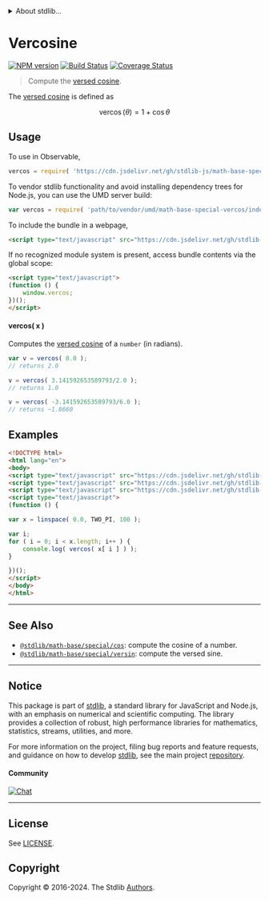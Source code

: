 <!--

@license Apache-2.0

Copyright (c) 2018 The Stdlib Authors.

Licensed under the Apache License, Version 2.0 (the "License");
you may not use this file except in compliance with the License.
You may obtain a copy of the License at

   http://www.apache.org/licenses/LICENSE-2.0

Unless required by applicable law or agreed to in writing, software
distributed under the License is distributed on an "AS IS" BASIS,
WITHOUT WARRANTIES OR CONDITIONS OF ANY KIND, either express or implied.
See the License for the specific language governing permissions and
limitations under the License.

-->


<details>
  <summary>
    About stdlib...
  </summary>
  <p>We believe in a future in which the web is a preferred environment for numerical computation. To help realize this future, we've built stdlib. stdlib is a standard library, with an emphasis on numerical and scientific computation, written in JavaScript (and C) for execution in browsers and in Node.js.</p>
  <p>The library is fully decomposable, being architected in such a way that you can swap out and mix and match APIs and functionality to cater to your exact preferences and use cases.</p>
  <p>When you use stdlib, you can be absolutely certain that you are using the most thorough, rigorous, well-written, studied, documented, tested, measured, and high-quality code out there.</p>
  <p>To join us in bringing numerical computing to the web, get started by checking us out on <a href="https://github.com/stdlib-js/stdlib">GitHub</a>, and please consider <a href="https://opencollective.com/stdlib">financially supporting stdlib</a>. We greatly appreciate your continued support!</p>
</details>

# Vercosine

[![NPM version][npm-image]][npm-url] [![Build Status][test-image]][test-url] [![Coverage Status][coverage-image]][coverage-url] <!-- [![dependencies][dependencies-image]][dependencies-url] -->

> Compute the [versed cosine][versed-cosine].

<section class="intro">

The [versed cosine][versed-cosine] is defined as

<!-- <equation class="equation" label="eq:vercosine" align="center" raw="\operatorname{vercos}(\theta) = 1 + \cos \theta" alt="Versed cosine."> -->

```math
\mathop{\mathrm{vercos}}(\theta) = 1 + \cos \theta
```

<!-- <div class="equation" align="center" data-raw-text="\operatorname{vercos}(\theta) = 1 + \cos \theta" data-equation="eq:vercosine">
    <img src="https://cdn.jsdelivr.net/gh/stdlib-js/stdlib@bb29798906e119fcb2af99e94b60407a270c9b32/lib/node_modules/@stdlib/math/base/special/vercos/docs/img/equation_vercosine.svg" alt="Versed cosine.">
    <br>
</div> -->

<!-- </equation> -->

</section>

<!-- /.intro -->



<section class="usage">

## Usage

To use in Observable,

```javascript
vercos = require( 'https://cdn.jsdelivr.net/gh/stdlib-js/math-base-special-vercos@v0.3.0-umd/browser.js' )
```

To vendor stdlib functionality and avoid installing dependency trees for Node.js, you can use the UMD server build:

```javascript
var vercos = require( 'path/to/vendor/umd/math-base-special-vercos/index.js' )
```

To include the bundle in a webpage,

```html
<script type="text/javascript" src="https://cdn.jsdelivr.net/gh/stdlib-js/math-base-special-vercos@v0.3.0-umd/browser.js"></script>
```

If no recognized module system is present, access bundle contents via the global scope:

```html
<script type="text/javascript">
(function () {
    window.vercos;
})();
</script>
```

#### vercos( x )

Computes the [versed cosine][versed-cosine] of a `number` (in radians).

```javascript
var v = vercos( 0.0 );
// returns 2.0

v = vercos( 3.141592653589793/2.0 );
// returns 1.0

v = vercos( -3.141592653589793/6.0 );
// returns ~1.8660
```

</section>

<!-- /.usage -->

<section class="examples">

## Examples

<!-- eslint no-undef: "error" -->

```html
<!DOCTYPE html>
<html lang="en">
<body>
<script type="text/javascript" src="https://cdn.jsdelivr.net/gh/stdlib-js/array-base-linspace@umd/browser.js"></script>
<script type="text/javascript" src="https://cdn.jsdelivr.net/gh/stdlib-js/constants-float64-two-pi@umd/browser.js"></script>
<script type="text/javascript" src="https://cdn.jsdelivr.net/gh/stdlib-js/math-base-special-vercos@v0.3.0-umd/browser.js"></script>
<script type="text/javascript">
(function () {

var x = linspace( 0.0, TWO_PI, 100 );

var i;
for ( i = 0; i < x.length; i++ ) {
    console.log( vercos( x[ i ] ) );
}

})();
</script>
</body>
</html>
```

</section>

<!-- /.examples -->

<!-- C interface documentation. -->



<!-- Section for related `stdlib` packages. Do not manually edit this section, as it is automatically populated. -->

<section class="related">

* * *

## See Also

-   <span class="package-name">[`@stdlib/math-base/special/cos`][@stdlib/math/base/special/cos]</span><span class="delimiter">: </span><span class="description">compute the cosine of a number.</span>
-   <span class="package-name">[`@stdlib/math-base/special/versin`][@stdlib/math/base/special/versin]</span><span class="delimiter">: </span><span class="description">compute the versed sine.</span>

</section>

<!-- /.related -->

<!-- Section for all links. Make sure to keep an empty line after the `section` element and another before the `/section` close. -->


<section class="main-repo" >

* * *

## Notice

This package is part of [stdlib][stdlib], a standard library for JavaScript and Node.js, with an emphasis on numerical and scientific computing. The library provides a collection of robust, high performance libraries for mathematics, statistics, streams, utilities, and more.

For more information on the project, filing bug reports and feature requests, and guidance on how to develop [stdlib][stdlib], see the main project [repository][stdlib].

#### Community

[![Chat][chat-image]][chat-url]

---

## License

See [LICENSE][stdlib-license].


## Copyright

Copyright &copy; 2016-2024. The Stdlib [Authors][stdlib-authors].

</section>

<!-- /.stdlib -->

<!-- Section for all links. Make sure to keep an empty line after the `section` element and another before the `/section` close. -->

<section class="links">

[npm-image]: http://img.shields.io/npm/v/@stdlib/math-base-special-vercos.svg
[npm-url]: https://npmjs.org/package/@stdlib/math-base-special-vercos

[test-image]: https://github.com/stdlib-js/math-base-special-vercos/actions/workflows/test.yml/badge.svg?branch=v0.3.0
[test-url]: https://github.com/stdlib-js/math-base-special-vercos/actions/workflows/test.yml?query=branch:v0.3.0

[coverage-image]: https://img.shields.io/codecov/c/github/stdlib-js/math-base-special-vercos/main.svg
[coverage-url]: https://codecov.io/github/stdlib-js/math-base-special-vercos?branch=main

<!--

[dependencies-image]: https://img.shields.io/david/stdlib-js/math-base-special-vercos.svg
[dependencies-url]: https://david-dm.org/stdlib-js/math-base-special-vercos/main

-->

[chat-image]: https://img.shields.io/gitter/room/stdlib-js/stdlib.svg
[chat-url]: https://app.gitter.im/#/room/#stdlib-js_stdlib:gitter.im

[stdlib]: https://github.com/stdlib-js/stdlib

[stdlib-authors]: https://github.com/stdlib-js/stdlib/graphs/contributors

[umd]: https://github.com/umdjs/umd
[es-module]: https://developer.mozilla.org/en-US/docs/Web/JavaScript/Guide/Modules

[deno-url]: https://github.com/stdlib-js/math-base-special-vercos/tree/deno
[deno-readme]: https://github.com/stdlib-js/math-base-special-vercos/blob/deno/README.md
[umd-url]: https://github.com/stdlib-js/math-base-special-vercos/tree/umd
[umd-readme]: https://github.com/stdlib-js/math-base-special-vercos/blob/umd/README.md
[esm-url]: https://github.com/stdlib-js/math-base-special-vercos/tree/esm
[esm-readme]: https://github.com/stdlib-js/math-base-special-vercos/blob/esm/README.md
[branches-url]: https://github.com/stdlib-js/math-base-special-vercos/blob/main/branches.md

[stdlib-license]: https://raw.githubusercontent.com/stdlib-js/math-base-special-vercos/main/LICENSE

[versed-cosine]: https://en.wikipedia.org/wiki/Versine

<!-- <related-links> -->

[@stdlib/math/base/special/cos]: https://github.com/stdlib-js/math-base-special-cos/tree/umd

[@stdlib/math/base/special/versin]: https://github.com/stdlib-js/math-base-special-versin/tree/umd

<!-- </related-links> -->

</section>

<!-- /.links -->
